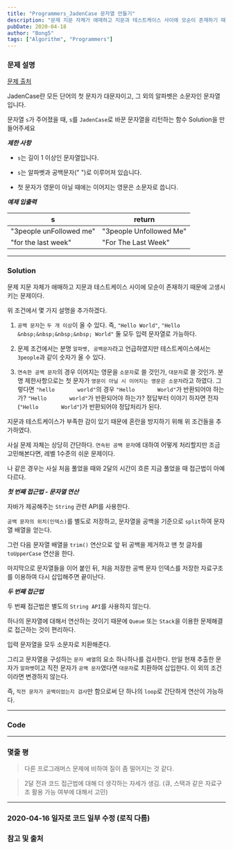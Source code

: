 ```yaml
---
title: "Programmers_JadenCase 문자열 만들기"
description: "문제 지문 자체가 애매하고 지문과 테스트케이스 사이에 모순이 존재하기 때문에 고생시키는 문제이다."
pubDate: 2020-04-18
author: "Bong5"
tags: ["Algorithm", "Programmers"]
---
```

### 문제 설명

[문제 출처](https://programmers.co.kr/learn/courses/30/lessons/12951)

JadenCase란 모든 단어의 첫 문자가 대문자이고, 그 외의 알파벳은 소문자인 문자열입니다.

문자열 `s`가 주어졌을 때, `s`를 `JadenCase`로 바꾼 문자열을 리턴하는 함수 Solution을 만들어주세요


**_제한 사항_**

- `s`는 길이 1 이상인 문자열입니다.

- `s`는 알파벳과 공백문자(" ")로 이루어져 있습니다.

- 첫 문자가 영문이 아닐 때에는 이어지는 영문은 소문자로 씁니다.


**_예제 입출력_**

| s |	return |
|---|---|
|"3people unFollowed me"| "3people Unfollowed Me" |
|"for the last week"| "For The Last Week" |


---

### Solution

문제 지문 자체가 애매하고 지문과 테스트케이스 사이에 모순이 존재하기 때문에 고생시키는 문제이다.

위 조건에서 몇 가지 설명을 추가하겠다.

1. `공백 문자`는 `두 개 이상`이 올 수 있다. 즉, `"Hello World"`, `"Hello &nbsp;&nbsp;&nbsp;&nbsp; World"` 둘 모두 입력 문자열로 가능하다.

2. 문제 조건에서는 분명 `알파벳, 공백문자`라고 언급하였지만 테스트케이스에서는 `3people`과 같이 숫자가 올 수 있다.

3. `연속한 공백 문자`의 경우 이어지는 영문을 `소문자`로 쓸 것인가, `대문자`로 쓸 것인가. 분명 제한사항으로는 첫 문자가 `영문이 아닐 시 이어지는 영문은 소문자`라고 하였다. 그렇다면 `"hello 　  　 world"`의 경우 `"Hello 　  　 World"`가 반환되어야 하는가? `"Hello 　  　 world"`가 반환되어야 하는가? 정답부터 이야기 하자면 전자 (`"Hello 　  　 World"`)가 반환되어야 정답처리가 된다.

지문과 테스트케이스가 부족한 감이 있기 때문에 혼란을 방지하기 위해 위 조건들을 추가하였다.

사실 문제 자체는 상당히 간단하다. `연속된 공백 문자`에 대하여 어떻게 처리할지만 조금 고민해본다면, 레벨 1수준의 쉬운 문제이다.

나 같은 경우는 사실 처음 풀었을 때와 2달의 시간이 흐른 지금 풀었을 때 접근법이 아예 다르다.

**_첫 번째 접근법 - 문자열 연산_**

자바가 제공해주는 `String` 관련 API를 사용한다.

`공백 문자의 위치(인덱스)`를 별도로 저장하고, 문자열을 공백을 기준으로 `split`하여 문자열 배열을 얻는다.

그런 다음 문자열 배열을 `trim()` 연산으로 앞 뒤 공백을 제거하고 맨 첫 글자를 `toUpperCase` 연산을 한다.

마지막으로 문자열들을 이어 붙인 뒤, 처음 저장한 공백 문자 인덱스를 저장한 자료구조를 이용하여 다시 삽입해주면 끝이난다.

**_두 번째 접근법_**

두 번째 접근법은 별도의 `String API`를 사용하지 않는다.

하나의 문자열에 대해서 연산하는 것이기 때문에 `Queue` 또는 `Stack`을 이용한 문제해결로 접근하는 것이 편리하다.

입력 문자열을 모두 소문자로 치환해준다.

그리고 문자열을 구성하는 `문자 배열`의 요소 하나하나를 검사한다. 만일 현재 추출한 문자가 `알파벳`이고 직전 문자가 `공백 문자`였다면 `대문자`로 치환하여 삽입한다. 이 외의 조건이라면 변경하지 않는다.

즉, `직전 문자가 공백이었는지 검사`만 함으로써 단 하나의 `loop`로 간단하게 연산이 가능하다.

---

### Code
<script src="https://gist.github.com/BongHoLee/c54caa4947f317554df0e6ff89d351a5.js"></script>

---

### 몇줄 평

> 다른 프로그래머스 문제에 비하여 질이 좀 떨어지는 것 같다.

> 2달 전과 코드 접근법에 대해 더 생각하는 자세가 생김. (큐, 스택과 같은 자료구조 활용 가능 여부에 대해서 고민)


---

### 2020-04-16 일자로 코드 일부 수정 (로직 다름)



### 참고 및 출처
